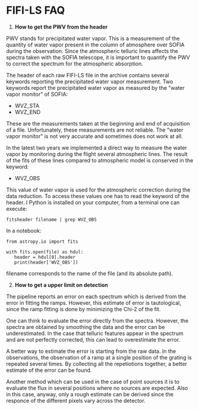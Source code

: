 # FIFI-LS FAQ

1) **How to get the PWV from the header**

PWV stands for precipitated water vapor. This is a measurement of the quantity of water vapor present in the column of atmosphere
over SOFIA during the observation. Since the atmospheric telluric lines affects the spectra taken with the SOFIA telescope, it is 
important to quantify the PWV to correct the spectrum for the atmospheric absorption.

The header of each raw FIFI-LS file in the archive contains several keywords reporting the precipitated water vapor measurement.
Two keywords report the precipitated water vapor as measured by the "water vapor monitor" of SOFIA:
 -  WVZ_STA
 -  WVZ_END
 
These are the measurements taken at the beginning and end of acquisition of a file.
Unfortunately, these measurements are not reliable. The "water vapor monitor" is not very accurate and sometimes does not work at all.

In the latest two years we implemented a direct way to measure the water vapor by monitoring during the flight several atmospheric lines.
The result of the fits of these lines compared to atmospheric model is conserved in the keyword:
- WVZ_OBS

This value of water vapor is used for the atmospheric correction during the data reduction.
To access these values one has to read the keyword of the header.
I Python is installed on your computer, from a terminal one can execute:

```
fitsheader filename | grep WVZ_OBS
```
In a notebook:

```
from astropy.io import fits

with fits.open(file) as hdul:
   header = hdul[0].header
   print(header['WVZ_OBS'])
```
   
filename corresponds to the name of the file (and its absolute path).

2) **How to get a upper limit on detection**

The pipeline reports an error on each spectrum which is derived from the error in fitting the ramps. However, this estimate 
of error is tautological, since the ramp fitting is done by minimizing the Chi-2 of the fit. 

One can think to evaluate the error directly from the spectra. However, the spectra are obtained by smoothing the data and the error
can be underestimated. In the case that telluric features appear in the spectrum and are not perfectly corrected, this can lead to overestimate the error.

A better way to estimate the error is starting from the raw data. In the observations, the observation of a ramp at a single position of the grating is repeated several times. By collecting all the repetiotions together, a better estimate of the error can be found.

Another method which can be used in the case of point sources it is to evaluate the flux in several positions where no sources are expected.
Also in this case, anyway, only a rough estimate can be derived since the responce of the different pixels vary across the detector.
